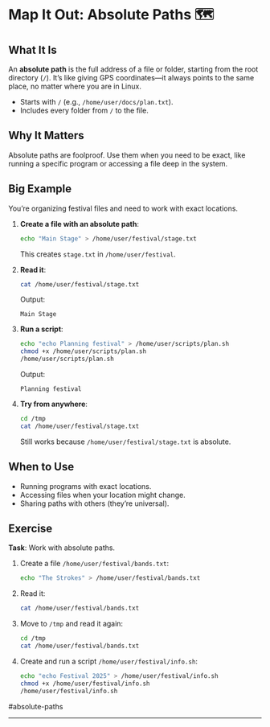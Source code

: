 # Map It Out: Absolute Paths 🗺️

## What It Is

An **absolute path** is the full address of a file or folder, starting from the root directory (`/`). It’s like giving GPS coordinates—it always points to the same place, no matter where you are in Linux.

- Starts with `/` (e.g., `/home/user/docs/plan.txt`).
- Includes every folder from `/` to the file.

## Why It Matters

Absolute paths are foolproof. Use them when you need to be exact, like running a specific program or accessing a file deep in the system.

## Big Example

You’re organizing festival files and need to work with exact locations.

1. **Create a file with an absolute path**:
    
    ```bash
    echo "Main Stage" > /home/user/festival/stage.txt
    ```
    
    This creates `stage.txt` in `/home/user/festival`.
    
2. **Read it**:
    
    ```bash
    cat /home/user/festival/stage.txt
    ```
    
    Output:
    
    ```
    Main Stage
    ```
    
3. **Run a script**:
    
    ```bash
    echo "echo Planning festival" > /home/user/scripts/plan.sh
    chmod +x /home/user/scripts/plan.sh
    /home/user/scripts/plan.sh
    ```
    
    Output:
    
    ```
    Planning festival
    ```
    
4. **Try from anywhere**:
    
    ```bash
    cd /tmp
    cat /home/user/festival/stage.txt
    ```
    
    Still works because `/home/user/festival/stage.txt` is absolute.
    

## When to Use

- Running programs with exact locations.
- Accessing files when your location might change.
- Sharing paths with others (they’re universal).

## Exercise

**Task**: Work with absolute paths.

1. Create a file `/home/user/festival/bands.txt`:
    
    ```bash
    echo "The Strokes" > /home/user/festival/bands.txt
    ```
    
2. Read it:
    
    ```bash
    cat /home/user/festival/bands.txt
    ```
    
3. Move to `/tmp` and read it again:
    
    ```bash
    cd /tmp
    cat /home/user/festival/bands.txt
    ```
    
4. Create and run a script `/home/user/festival/info.sh`:
    
    ```bash
    echo "echo Festival 2025" > /home/user/festival/info.sh
    chmod +x /home/user/festival/info.sh
    /home/user/festival/info.sh
    ```
    

#absolute-paths

---
